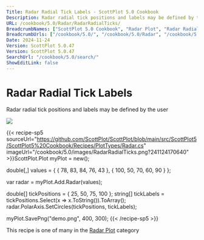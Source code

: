 ```yaml
---
Title: Radar Radial Tick Labels - ScottPlot 5.0 Cookbook
Description: Radar radial tick positions and labels may be defined by the user
URL: /cookbook/5.0/Radar/RadarRadialTicks/
BreadcrumbNames: ["ScottPlot 5.0 Cookbook", "Radar Plot", "Radar Radial Tick Labels"]
BreadcrumbUrls: ["/cookbook/5.0/", "/cookbook/5.0/Radar", "/cookbook/5.0/Radar/RadarRadialTicks"]
Date: 2024-11-24
Version: ScottPlot 5.0.47
Version: ScottPlot 5.0.47
SearchUrl: "/cookbook/5.0/search/"
ShowEditLink: false
---
```



<div class='d-flex align-items-center mt-5'>
<h1 class='me-2 text-dark my-0 border-0'>Radar Radial Tick Labels</h1>
</div>

Radar radial tick positions and labels may be defined by the user

[![](/cookbook/5.0/images/RadarRadialTicks.png?241124170640)](/cookbook/5.0/images/RadarRadialTicks.png?241124170640)

{{< recipe-sp5 sourceUrl="https://github.com/ScottPlot/ScottPlot/blob/main/src/ScottPlot5/ScottPlot5%20Cookbook/Recipes/PlotTypes/Radar.cs" imageUrl="/cookbook/5.0/images/RadarRadialTicks.png?241124170640" >}}ScottPlot.Plot myPlot = new();

double[,] values = {
    { 78,  83, 84, 76, 43 },
    { 100, 50, 70, 60, 90 }
};

var radar = myPlot.Add.Radar(values);

double[] tickPositions = { 25, 50, 75, 100 };
string[] tickLabels = tickPositions.Select(x =&gt; x.ToString()).ToArray();
radar.PolarAxis.SetCircles(tickPositions, tickLabels);

myPlot.SavePng("demo.png", 400, 300);
{{< /recipe-sp5 >}}

<div class='my-5 text-center'>This recipe is one of many in the <a href='/cookbook/5.0/Radar'>Radar Plot</a> category</div>


